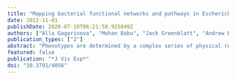 ```yaml
---
title: "Mapping bacterial functional networks and pathways in Escherichia Coli using synthetic genetic arrays."
date: 2012-11-01
publishDate: 2020-07-10T06:21:58.925049Z
authors: ["Alla Gagarinova", "Mohan Babu", "Jack Greenblatt", "Andrew Emili"]
publication_types: ["2"]
abstract: "Phenotypes are determined by a complex series of physical (e.g. protein-protein) and functional (e.g. gene-gene or genetic) interactions (GI)(1). While physical interactions can indicate which bacterial proteins are associated as complexes, they do not necessarily reveal pathway-level functional relationships1. GI screens, in which the growth of double mutants bearing two deleted or inactivated genes is measured and compared to the corresponding single mutants, can illuminate epistatic dependencies between loci and hence provide a means to query and discover novel functional relationships(2). Large-scale GI maps have been reported for eukaryotic organisms like yeast(3-7), but GI information remains sparse for prokaryotes(8), which hinders the functional annotation of bacterial genomes. To this end, we and others have developed high-throughput quantitative bacterial GI screening methods(9, 10). Here, we present the key steps required to perform quantitative E. coli Synthetic Genetic Array (eSGA) screening procedure on a genome-scale(9), using natural bacterial conjugation and homologous recombination to systemically generate and measure the fitness of large numbers of double mutants in a colony array format. Briefly, a robot is used to transfer, through conjugation, chloramphenicol (Cm) - marked mutant alleles from engineered Hfr (High frequency of recombination) 'donor strains' into an ordered array of kanamycin (Kan) - marked F- recipient strains. Typically, we use loss-of-function single mutants bearing non-essential gene deletions (e.g. the 'Keio' collection(11)) and essential gene hypomorphic mutations (i.e. alleles conferring reduced protein expression, stability, or activity(9, 12, 13)) to query the functional associations of non-essential and essential genes, respectively. After conjugation and ensuing genetic exchange mediated by homologous recombination, the resulting double mutants are selected on solid medium containing both antibiotics. After outgrowth, the plates are digitally imaged and colony sizes are quantitatively scored using an in-house automated image processing system(14). GIs are revealed when the growth rate of a double mutant is either significantly better or worse than expected(9). Aggravating (or negative) GIs often result between loss-of-function mutations in pairs of genes from compensatory pathways that impinge on the same essential process(2). Here, the loss of a single gene is buffered, such that either single mutant is viable. However, the loss of both pathways is deleterious and results in synthetic lethality or sickness (i.e. slow growth). Conversely, alleviating (or positive) interactions can occur between genes in the same pathway or protein complex(2) as the deletion of either gene alone is often sufficient to perturb the normal function of the pathway or complex such that additional perturbations do not reduce activity, and hence growth, further. Overall, systematically identifying and analyzing GI networks can provide unbiased, global maps of the functional relationships between large numbers of genes, from which pathway-level information missed by other approaches can be inferred(9)."
featured: false
publication: "*J Vis Exp*"
doi: "10.3791/4056"
---
```


